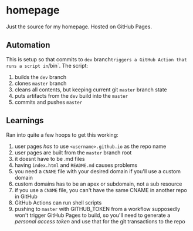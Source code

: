 # homepage

Just the source for my homepage. Hosted on GitHub Pages.

## Automation

This is setup so that commits to `dev` branch`triggers a GitHub Action that runs a script in`/bin`. The script:

1. builds the `dev` branch
1. clones `master` branch
1. cleans all contents, but keeping current git `master` branch state
1. puts artifacts from the `dev` build into the `master`
1. commits and pushes `master`

## Learnings

Ran into quite a few hoops to get this working:

1. user pages _has_ to use `<username>.github.io` as the repo name
1. user pages are built from the `master` branch root
1. it doesnt have to be .md files
1. having `index.html` and `README.md` causes problems
1. you need a `CNAME` file with your desired domain if you'll use a custom domain
1. custom domains has to be an apex or subdomain, not a sub resource
1. if you use a `CNAME` file, you can't have the same CNAME in another repo in GitHub
1. GitHub Actions can run shell scripts
1. pushing to `master` with GITHUB_TOKEN from a workflow supposedly won't trigger GitHub Pages to build, so you'll need to generate a _personal access token_ and use that for the git transactions to the repo
